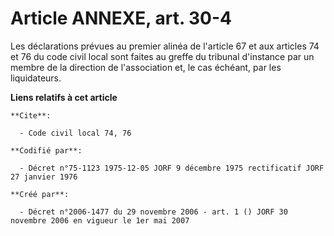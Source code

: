# Article ANNEXE, art. 30-4

Les déclarations prévues au premier alinéa de l'article 67 et aux articles 74 et 76 du code civil local sont faites au greffe
du tribunal d'instance par un membre de la direction de l'association et, le cas échéant, par les liquidateurs.

**Liens relatifs à cet article**

	**Cite**:

	  - Code civil local 74, 76

	**Codifié par**:

	  - Décret n°75-1123 1975-12-05 JORF 9 décembre 1975 rectificatif JORF 27 janvier 1976

	**Créé par**:

	  - Décret n°2006-1477 du 29 novembre 2006 - art. 1 () JORF 30 novembre 2006 en vigueur le 1er mai 2007
